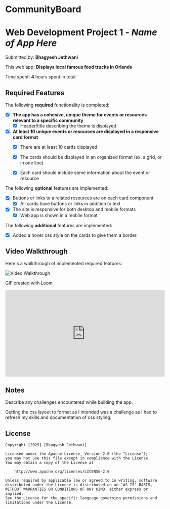# CommunityBoard
# Web Development Project 1 - *Name of App Here*

Submitted by: **Bhagyesh Jethwani**

This web app: **Displays local famous food trucks in Orlando**

Time spent: **4** hours spent in total

## Required Features

The following **required** functionality is completed:

- [x] **The app has a cohesive, unique theme for events or resources relevant to a specific community**
  - [x] Header/title describing the theme is displayed
- [x] **At least 10 unique events or resources are displayed in a responsive card format**
  - [x] There are at least 10 cards displayed 
  - [x] The cards should be displayed in an organized format (ex. a grid, or in one line)
  - [x] Each card should include some information about the event or resource


The following **optional** features are implemented:

- [x] Buttons or links to a related resources are on each card component
  - [x] All cards have buttons or links in addition to text
- [x] The site is responsive for both desktop and mobile formats
  - [x] Web app is shown in a mobile format

The following **additional** features are implemented:

* [x] Added a hover css style on the cards to give them a border.

## Video Walkthrough

Here's a walkthrough of implemented required features:

<img src='https://www.loom.com/share/af4a59f06dc447c0b71979f3ad8e512b?sid=1b0c79cf-f790-43f4-9369-5ae110b1b5ef' title='Video Walkthrough' width='' alt='Video Walkthrough' />

<!-- Replace this with whatever GIF tool you used! -->
GIF created with Loom
<div style="position: relative; padding-bottom: 54.37499999999999%; height: 0;"><iframe src="https://www.loom.com/embed/af4a59f06dc447c0b71979f3ad8e512b?sid=75b00ed4-f3e5-415a-a9f1-0860ae66eaf9" frameborder="0" webkitallowfullscreen mozallowfullscreen allowfullscreen style="position: absolute; top: 0; left: 0; width: 100%; height: 100%;"></iframe></div>

## Notes
Describe any challenges encountered while building the app.

Getting the css layout to format as I intended was a challenge as I had to refresh my skills and documentation of css styling. 

## License

    Copyright [2025] [Bhagyesh Jethwani]

    Licensed under the Apache License, Version 2.0 (the "License");
    you may not use this file except in compliance with the License.
    You may obtain a copy of the License at

        http://www.apache.org/licenses/LICENSE-2.0

    Unless required by applicable law or agreed to in writing, software
    distributed under the License is distributed on an "AS IS" BASIS,
    WITHOUT WARRANTIES OR CONDITIONS OF ANY KIND, either express or implied.
    See the License for the specific language governing permissions and
    limitations under the License.
